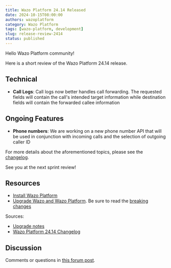 ```yaml
---
title: Wazo Platform 24.14 Released
date: 2024-10-15T08:00:00
authors: wazoplatform
category: Wazo Platform
tags: [wazo-platform, development]
slug: release-review-2414
status: published
---
```


Hello Wazo Platform community!

Here is a short review of the Wazo Platform 24.14 release.

## Technical

- **Call Logs**: Call logs now better handles call forwarding. The requested fields will contain the
  call's intended target information while destination fields will contain the forwarded callee
  information

## Ongoing Features

- **Phone numbers**: We are working on a new phone number API that will be used in conjunction with
  incoming calls and the selection of outgoing caller ID

For more details about the aforementioned topics, please see the
[changelog](https://wazo-dev.atlassian.net/issues/?jql=project%3DWAZO%20AND%20fixVersion%3D24.14).

See you at the next sprint review!

## Resources

- [Install Wazo Platform](https://wazo-platform.org/use-cases)
- [Upgrade Wazo and Wazo Platform](/uc-doc/upgrade/). Be sure to read the
  [breaking changes](/uc-doc/upgrade/upgrade_notes#24-14)

<!-- truncate -->

Sources:

- [Upgrade notes](/uc-doc/upgrade/upgrade_notes#24-14)
- [Wazo Platform 24.14 Changelog](https://wazo-dev.atlassian.net/issues/?jql=project%3DWAZO%20AND%20fixVersion%3D24.14)

## Discussion

Comments or questions in
[this forum post](https://wazo-platform.discourse.group/t/blog-wazo-platform-24-14-released).
